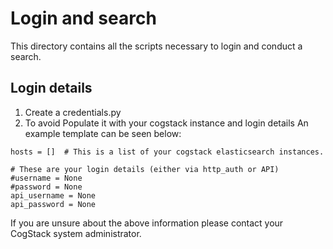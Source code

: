 
# Login and search
This directory contains all the scripts necessary to login and conduct a search.

## Login details
1. Create a credentials.py
2. To avoid Populate it with your cogstack instance and login details
An example template can be seen below:
```
hosts = []  # This is a list of your cogstack elasticsearch instances.

# These are your login details (either via http_auth or API)
#username = None
#password = None
api_username = None
api_password = None
```

If you are unsure about the above information please contact your CogStack
system administrator.

